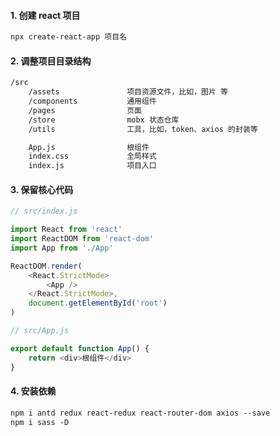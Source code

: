 #### 1. 创建 react 项目

```txt
npx create-react-app 项目名
```

#### 2. 调整项目目录结构

```txt
/src
    /assets               项目资源文件，比如，图片 等
    /components           通用组件
    /pages                页面
    /store                mobx 状态仓库
    /utils                工具，比如，token、axios 的封装等

    App.js                根组件
    index.css             全局样式
    index.js              项目入口
```

#### 3. 保留核心代码

```javascript
// src/index.js

import React from 'react'
import ReactDOM from 'react-dom'
import App from './App'

ReactDOM.render(
    <React.StrictMode>
        <App />
    </React.StrictMode>,
    document.getElementById('root')
)
```

```javascript
// src/App.js

export default function App() {
    return <div>根组件</div>
}
```

#### 4. 安装依赖

```txt
npm i antd redux react-redux react-router-dom axios --save
npm i sass -D
```
